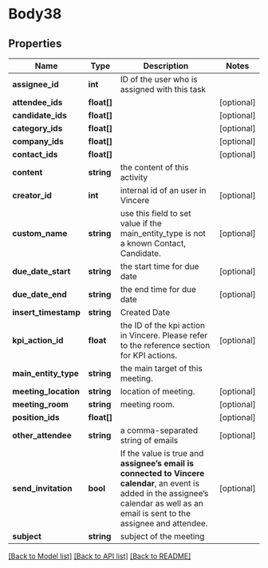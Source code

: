 # Body38

## Properties
Name | Type | Description | Notes
------------ | ------------- | ------------- | -------------
**assignee_id** | **int** | ID of the user who is assigned with this task | 
**attendee_ids** | **float[]** |  | [optional] 
**candidate_ids** | **float[]** |  | [optional] 
**category_ids** | **float[]** |  | [optional] 
**company_ids** | **float[]** |  | [optional] 
**contact_ids** | **float[]** |  | [optional] 
**content** | **string** | the content of this activity | 
**creator_id** | **int** | internal id of an user in Vincere | [optional] 
**custom_name** | **string** | use this field to set value if the main_entity_type is not a known Contact, Candidate. | [optional] 
**due_date_start** | **string** | the start time for due date | [optional] 
**due_date_end** | **string** | the end time for due date | [optional] 
**insert_timestamp** | **string** | Created Date | 
**kpi_action_id** | **float** | the ID of the kpi action in Vincere. Please refer to the reference section for KPI actions. | [optional] 
**main_entity_type** | **string** | the main target of this meeting. | 
**meeting_location** | **string** | location of meeting. | [optional] 
**meeting_room** | **string** | meeting room. | [optional] 
**position_ids** | **float[]** |  | [optional] 
**other_attendee** | **string** | a comma-separated string of emails | [optional] 
**send_invitation** | **bool** | If the value is true and **assignee’s email is connected to Vincere calendar**, an event is added in the assignee’s calendar as well as an email is sent to the assignee and attendee. | [optional] 
**subject** | **string** | subject of the meeting | 

[[Back to Model list]](../../README.md#documentation-for-models) [[Back to API list]](../../README.md#documentation-for-api-endpoints) [[Back to README]](../../README.md)

